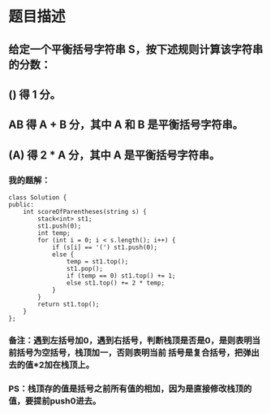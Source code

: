 # 题目描述
## 给定一个平衡括号字符串 S，按下述规则计算该字符串的分数：
## () 得 1 分。
## AB 得 A + B 分，其中 A 和 B 是平衡括号字符串。
## (A) 得 2 * A 分，其中 A 是平衡括号字符串。
### 我的题解：
```
class Solution {
public:
    int scoreOfParentheses(string s) {
        stack<int> st1;
        st1.push(0);
        int temp;
        for (int i = 0; i < s.length(); i++) {
            if (s[i] == '(') st1.push(0);
            else {
                temp = st1.top();
                st1.pop();
                if (temp == 0) st1.top() += 1;
                else st1.top() += 2 * temp;
            }
        }
        return st1.top();       
    }
};
```
### **备注**：遇到左括号加0，遇到右括号，判断栈顶是否是0，是则表明当前括号为空括号，栈顶加一，否则表明当前 括号是复合括号，把弹出去的值*2加在栈顶上。
### PS：栈顶存的值是括号之前所有值的相加，因为是直接修改栈顶的值，要提前push0进去。